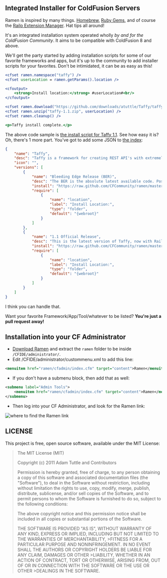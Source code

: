 ## Integrated Installer for ColdFusion Servers

Ramen is inspired by many things. [Homebrew][1], [Ruby Gems][2], and of course the [Railo Extension Manager][3]. Hat tips all around!

It's an integrated installation system operated wholly _by and for the ColdFusion Community_. It aims to be compatible with ColdFusion 8 and above.

We'll get the party started by adding installation scripts for some of our favorite frameworks and apps, but it's up to the community to add installer scripts for your favorites. Don't be intimidated, it can be as easy as this!

```cfm
<cfset ramen.namespace("taffy") />
<cfset userLocation = ramen.getParams().location />

<cfoutput>
	<strong>Install location:</strong> #userLocation#<br/>
</cfoutput>

<cfset ramen.download("https://github.com/downloads/atuttle/Taffy/taffy-v1.1.zip", "taffy-1.1.zip") />
<cfset ramen.unzip("taffy-1.1.zip", userLocation) />
<cfset ramen.cleanup() />

<p>Taffy install complete.</p>
```

The above code sample is [the install script for Taffy 1.1][4]. See how easy it is? Oh, there's 1 more part. You've got to add some JSON to [the index][5]:

```json
{
	"name": "Taffy",
	"desc": "Taffy is a framework for creating REST API's with extremely terse, object-oriented code.",
	"icon": "",
	"versions": [
		{
			"name": "Bleeding Edge Release (BER)",
			"desc": "The BER is the absolute latest available code. Possibility of bugs, but latest features!",
			"install": "https://raw.github.com/CFCommunity/ramen/master/index/taffy.ber.cfm",
			"require": [
				{
					"name": "location",
					"label": "Install Location:",
					"type": "folder",
					"default": "{webroot}"
				}
			]
		},
		{
			"name": "1.1 Official Release",
			"desc": "This is the latest version of Taffy, now with Railo support and improved ColdSpring integration",
			"install": "https://raw.github.com/CFCommunity/ramen/master/index/taffy.1.1.cfm",
			"require": [
				{
					"name": "location",
					"label": "Install Location:",
					"type": "folder",
					"default": "{webroot}"
				}
			]
		}
	]
}
```

I think you can handle that.

Want your favorite Framework/App/Tool/whatever to be listed? **You're just a pull request away!**

## Installation into your CF Administrator

* [Download Ramen][6] and extract the `ramen` folder to be inside `/CFIDE/administrator/`.
* Edit /CFIDE/administrator/custommenu.xml to add this line:

```xml
<menuitem href="ramen/cfadmin/index.cfm" target="content">Ramen</menuitem>
```

* If you don't have a submenu block, then add that as well:

```xml
<submenu label="Admin Tools">
	<menuitem href="ramen/cfadmin/index.cfm" target="content">Ramen</menuitem>
</submenu>
```

* Then log into your CF Administrator, and look for the Ramen link:

![where to find the Ramen link](https://img.skitch.com/20120630-g825ijiddkuaw39yaf6hdbqkbp.png)

## LICENSE

This project is free, open source software, available under the MIT License:

>The MIT License (MIT)
>
>Copyright (c) 2011 Adam Tuttle and Contributors
>
>Permission is hereby granted, free of charge, to any person obtaining a copy of this software and associated documentation files (the "Software"), to deal in the Software without restriction, including without limitation the rights to use, copy, modify, merge, publish, distribute, sublicense, and/or sell copies of the Software, and to permit persons to whom the Software is furnished to do so, subject to the following conditions:
>
>The above copyright notice and this permission notice shall be included in all copies or substantial portions of the Software.
>
>THE SOFTWARE IS PROVIDED "AS IS", WITHOUT WARRANTY OF ANY KIND, EXPRESS OR IMPLIED, INCLUDING BUT NOT LIMITED TO THE WARRANTIES OF MERCHANTABILITY, >FITNESS FOR A PARTICULAR PURPOSE AND NONINFRINGEMENT. IN NO EVENT SHALL THE AUTHORS OR COPYRIGHT HOLDERS BE LIABLE FOR ANY CLAIM, DAMAGES OR OTHER >LIABILITY, WHETHER IN AN ACTION OF CONTRACT, TORT OR OTHERWISE, ARISING FROM, OUT OF OR IN CONNECTION WITH THE SOFTWARE OR THE USE OR OTHER >DEALINGS IN THE SOFTWARE.


[1]: http://mxcl.github.com/homebrew/
[2]: http://rubygems.org/
[3]: http://www.getrailo.com/index.cfm/products/railo-extensions/
[4]: https://github.com/CFCommunity/ramen/blob/master/index/taffy.1.1.cfm
[5]: https://github.com/CFCommunity/ramen/blob/master/index/index.json
[6]: https://github.com/CFCommunity/ramen/zipball/master
